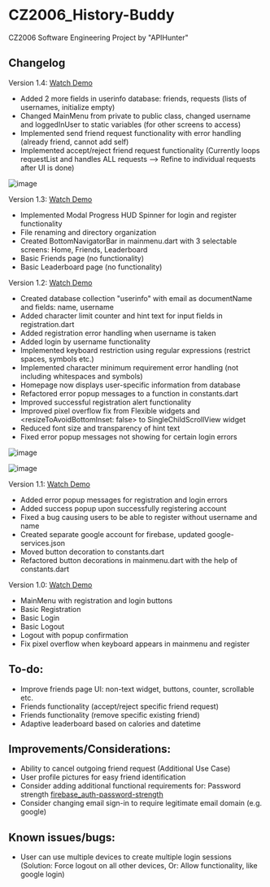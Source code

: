 # CZ2006_History-Buddy
CZ2006 Software Engineering Project by "APIHunter"

## Changelog
Version 1.4: [Watch Demo](https://user-images.githubusercontent.com/68913871/156759378-dbfb66f8-ef9e-4dad-b8e1-6263d73b68f5.mp4)
- Added 2 more fields in userinfo database: friends, requests (lists of usernames, initialize empty)
- Changed MainMenu from private to public class, changed username and loggedInUser to static variables (for other screens to access)
- Implemented send friend request functionality with error handling (already friend, cannot add self)
- Implemented accept/reject friend request functionality (Currently loops requestList and handles ALL requests --> Refine to individual requests after UI is done)

![image](https://user-images.githubusercontent.com/68913871/156759019-bbc2a039-82f3-4bc5-82e0-49621c50350d.png)

Version 1.3: [Watch Demo](https://user-images.githubusercontent.com/68913871/155989356-f33e4ced-5458-4d3f-ae8a-d344a5f3d86e.mp4)
- Implemented Modal Progress HUD Spinner for login and register functionality
- File renaming and directory organization
- Created BottomNavigatorBar in mainmenu.dart with 3 selectable screens: Home, Friends, Leaderboard
- Basic Friends page (no functionality)
- Basic Leaderboard page (no functionality)

Version 1.2: [Watch Demo](https://user-images.githubusercontent.com/68913871/155840125-cc3da3f2-f93c-44f6-b937-81b8902e43ac.mp4)
- Created database collection "userinfo" with email as documentName and fields: name, username
- Added character limit counter and hint text for input fields in registration.dart
- Added registration error handling when username is taken
- Added login by username functionality
- Implemented keyboard restriction using regular expressions (restrict spaces, symbols etc.)
- Implemented character minimum requirement error handling (not including whitespaces and symbols)
- Homepage now displays user-specific information from database
- Refactored error popup messages to a function in constants.dart
- Improved successful registration alert functionality
- Improved pixel overflow fix from Flexible widgets and <resizeToAvoidBottomInset: false> to SingleChildScrollView widget
- Reduced font size and transparency of hint text
- Fixed error popup messages not showing for certain login errors

![image](https://user-images.githubusercontent.com/68913871/155840185-bfbb4965-1e11-4ae4-b85d-3e7bc40f850c.png)

![image](https://user-images.githubusercontent.com/68913871/155840206-9f653a11-23e3-4916-a1da-ccd62b2a20de.png)

Version 1.1: [Watch Demo](https://user-images.githubusercontent.com/68913871/155537787-899eba25-506b-4693-8695-aa214b14ae9e.mp4)
- Added error popup messages for registration and login errors
- Added success popup upon successfully registering account
- Fixed a bug causing users to be able to register without username and name
- Created separate google account for firebase, updated google-services.json
- Moved button decoration to constants.dart
- Refactored button decorations in mainmenu.dart with the help of constants.dart

Version 1.0: [Watch Demo](https://user-images.githubusercontent.com/68913871/154505441-5dfd1a7d-1333-4f89-ad86-692fbb61f49d.mp4)
- MainMenu with registration and login buttons
- Basic Registration
- Basic Login
- Basic Logout
- Logout with popup confirmation
- Fix pixel overflow when keyboard appears in mainmenu and register

## To-do:
- Improve friends page UI: non-text widget, buttons, counter, scrollable etc.
- Friends functionality (accept/reject specific friend request)
- Friends functionality (remove specific existing friend)
- Adaptive leaderboard based on calories and datetime

## Improvements/Considerations:
- Ability to cancel outgoing friend request (Additional Use Case)
- User profile pictures for easy friend identification
- Consider adding additional functional requirements for: Password strength [firebase_auth-password-strength](https://stackoverflow.com/questions/49183858/is-there-a-way-to-set-a-password-strength-for-firebase)
- Consider changing email sign-in to require legitimate email domain (e.g. google)

## Known issues/bugs:
- User can use multiple devices to create multiple login sessions (Solution: Force logout on all other devices, Or: Allow functionality, like google login)